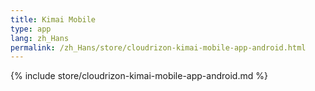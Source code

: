 ```yaml
---
title: Kimai Mobile
type: app 
lang: zh_Hans
permalink: /zh_Hans/store/cloudrizon-kimai-mobile-app-android.html
---
```


{% include store/cloudrizon-kimai-mobile-app-android.md %}
